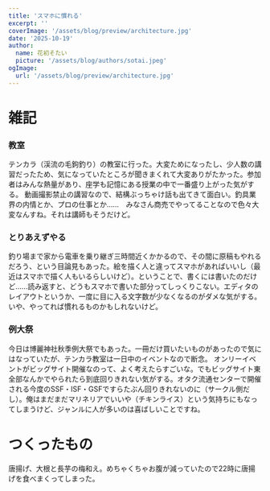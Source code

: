 ```yaml
---
title: 'スマホに慣れる'
excerpt: ''
coverImage: '/assets/blog/preview/architecture.jpg'
date: '2025-10-19'
author:
  name: 花初そたい
  picture: '/assets/blog/authors/sotai.jpeg'
ogImage:
  url: '/assets/blog/preview/architecture.jpg'
---
```

# 雑記
### 教室
テンカラ（渓流の毛鉤釣り）の教室に行った。大変ためになったし、少人数の講習だったため、気になっていたところが聞きまくれて大変ありがたかった。参加者はみんな熱量があり、座学も記憶にある授業の中で一番盛り上がった気がする。
動画撮影禁止の講習なので、結構ぶっちゃけ話も出てきて面白い。釣具業界の内情とか、プロの仕事とか……　みなさん商売でやってることなので色々大変なんすね。それは講師もそうだけど。

### とりあえずやる
釣り場まで家から電車を乗り継ぎ三時間近くかかるので、その間に原稿もやれるだろう、という目論見もあった。絵を描く人と違ってスマホがあればいいし（最近はスマホで描く人もいるらしいけど）。ということで、書くには書いたのだけど……読み返すと、どうもスマホで書いた部分ってしっくりこない。エディタのレイアウトというか、一度に目に入る文字数が少なくなるのがダメな気がする。いや、やってれば慣れるものかもしれないけど。

### 例大祭
今日は博麗神社秋季例大祭でもあった。一冊だけ買いたいものがあったので気にはなっていたが、テンカラ教室は一日中のイベントなので断念。
オンリーイベントがビッグサイト開催なのって、よく考えたらすごいな。でもビッグサイト東全部なんかでやられたら到底回りきれない気がする。オタク流通センターで開催される今度のSSF・ISF・GSFですらたぶん回りきれないのに（サークル側だし）。俺はまだまだマリネリアでいいや（チキンライス）という気持ちにもなってしまうけど、ジャンルに人が多いのは喜ばしいことですね。


# つくったもの
唐揚げ、大根と長芋の梅和え。めちゃくちゃお腹が減っていたので22時に唐揚げを食べまくってしまった。